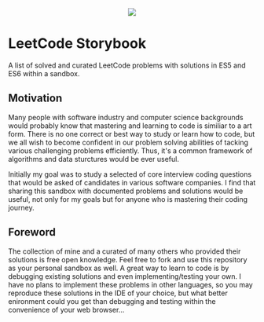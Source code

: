 <center>
  <img src="https://raw.githubusercontent.com/psychobolt/leetcode-storybook/master/logo.png" />
</center>

# LeetCode Storybook

A list of solved and curated LeetCode problems with solutions in ES5 and ES6 within a sandbox.

## Motivation

Many people with software industry and computer science backgrounds would probably know that mastering and learning to code is similiar to a art form. There is no one correct or best way to study or learn how to code, but we all wish to become confident in our problem solving abilities of tacking various challenging problems efficiently. Thus, it's a common framework of algorithms and data sturctures would be ever useful.

Initially my goal was to study a selected of core interview coding questions that would be asked of candidates in various software companies. I find that sharing this sandbox with documented problems and solutions would be useful, not only for my goals but for anyone who is mastering their coding journey. 

## Foreword

The collection of mine and a curated of many others who provided their solutions is free open knowledge. Feel free to fork and use this repository as your personal sandbox as well. A great way to learn to code is by debugging existing solutions and even implementing/testing your own. I have no plans to implement these problems in other languages, so you may reproduce these solutions in the IDE of your choice, but what better enironment could you get than debugging and testing within the convenience of your web browser...